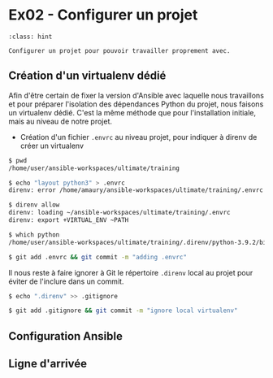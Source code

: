 # Ex02 - Configurer un projet

```{admonition} Objectif
:class: hint

Configurer un projet pour pouvoir travailler proprement avec.
```

## Création d'un virtualenv dédié

Afin d'être certain de fixer la version d'Ansible avec laquelle nous travaillons et pour préparer
l'isolation des dépendances Python du projet, nous faisons un virtualenv dédié. C'est la même méthode que pour 
l'installation initiale, mais au niveau de notre projet.

* Création d'un fichier `.envrc` au niveau projet, pour indiquer à direnv de créer un virtualenv

```bash session
$ pwd
/home/user/ansible-workspaces/ultimate/training

$ echo "layout python3" > .envrc
direnv: error /home/amaury/ansible-workspaces/ultimate/training/.envrc is blocked. Run `direnv allow` to approve its content

$ direnv allow
direnv: loading ~/ansible-workspaces/ultimate/training/.envrc
direnv: export +VIRTUAL_ENV ~PATH

$ which python
/home/user/ansible-workspaces/ultimate/training/.direnv/python-3.9.2/bin/python

$ git add .envrc && git commit -m "adding .envrc"
```

Il nous reste à faire ignorer à Git le répertoire `.direnv` local au projet pour éviter de l'inclure dans un commit.


```bash session
$ echo ".direnv" >> .gitignore

$ git add .gitignore && git commit -m "ignore local virtualenv"
```

## Configuration Ansible

## Ligne d'arrivée
